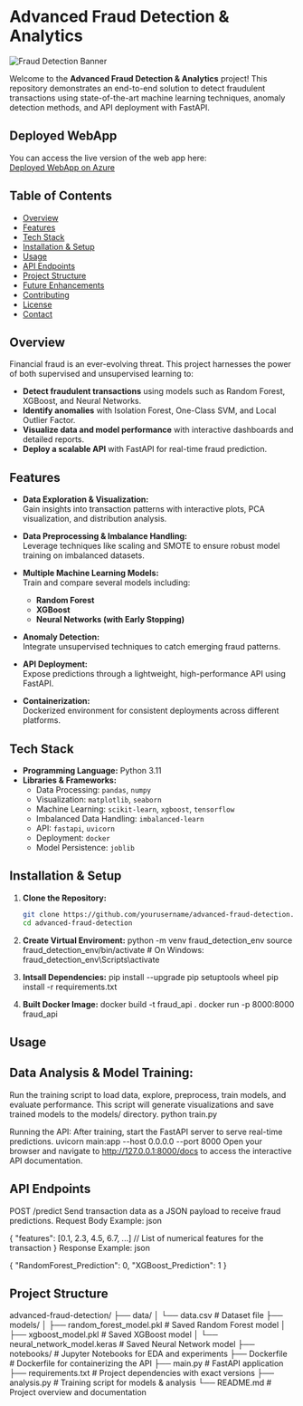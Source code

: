 # Advanced Fraud Detection & Analytics

![Fraud Detection Banner](https://via.placeholder.com/1200x300?text=Advanced+Fraud+Detection+%26+Analytics)

Welcome to the **Advanced Fraud Detection & Analytics** project! This repository demonstrates an end-to-end solution to detect fraudulent transactions using state-of-the-art machine learning techniques, anomaly detection methods, and API deployment with FastAPI.
## Deployed WebApp

You can access the live version of the web app here:  
[Deployed WebApp on Azure](https://fraud-api-app.azurewebsites.net/)

## Table of Contents

- [Overview](#overview)
- [Features](#features)
- [Tech Stack](#tech-stack)
- [Installation & Setup](#installation--setup)
- [Usage](#usage)
- [API Endpoints](#api-endpoints)
- [Project Structure](#project-structure)
- [Future Enhancements](#future-enhancements)
- [Contributing](#contributing)
- [License](#license)
- [Contact](#contact)

## Overview

Financial fraud is an ever-evolving threat. This project harnesses the power of both supervised and unsupervised learning to:
- **Detect fraudulent transactions** using models such as Random Forest, XGBoost, and Neural Networks.
- **Identify anomalies** with Isolation Forest, One-Class SVM, and Local Outlier Factor.
- **Visualize data and model performance** with interactive dashboards and detailed reports.
- **Deploy a scalable API** with FastAPI for real-time fraud prediction.

## Features

- **Data Exploration & Visualization:**  
  Gain insights into transaction patterns with interactive plots, PCA visualization, and distribution analysis.
  
- **Data Preprocessing & Imbalance Handling:**  
  Leverage techniques like scaling and SMOTE to ensure robust model training on imbalanced datasets.
  
- **Multiple Machine Learning Models:**  
  Train and compare several models including:
  - **Random Forest**
  - **XGBoost**
  - **Neural Networks (with Early Stopping)**
  
- **Anomaly Detection:**  
  Integrate unsupervised techniques to catch emerging fraud patterns.
  
- **API Deployment:**  
  Expose predictions through a lightweight, high-performance API using FastAPI.
  
- **Containerization:**  
  Dockerized environment for consistent deployments across different platforms.

## Tech Stack

- **Programming Language:** Python 3.11
- **Libraries & Frameworks:**  
  - Data Processing: `pandas`, `numpy`
  - Visualization: `matplotlib`, `seaborn`
  - Machine Learning: `scikit-learn`, `xgboost`, `tensorflow`
  - Imbalanced Data Handling: `imbalanced-learn`
  - API: `fastapi`, `uvicorn`
  - Deployment: `docker`
  - Model Persistence: `joblib`
  
## Installation & Setup

1. **Clone the Repository:**

   ```bash
   git clone https://github.com/yourusername/advanced-fraud-detection.git
   cd advanced-fraud-detection
2. **Create Virtual Enviroment:**
    python -m venv fraud_detection_env
    source fraud_detection_env/bin/activate  # On Windows: fraud_detection_env\Scripts\activate
3. **Intsall Dependencies:**
    pip install --upgrade pip setuptools wheel
    pip install -r requirements.txt
4. **Built Docker Image:**
    docker build -t fraud_api .
    docker run -p 8000:8000 fraud_api
## Usage
## Data Analysis & Model Training:
Run the training script to load data, explore, preprocess, train models, and evaluate performance. This script will generate visualizations and save trained models to the models/ directory.
  python train.py

Running the API:
After training, start the FastAPI server to serve real-time predictions.
  uvicorn main:app --host 0.0.0.0 --port 8000
Open your browser and navigate to http://127.0.0.1:8000/docs to access the interactive API documentation.

## API Endpoints
POST /predict
Send transaction data as a JSON payload to receive fraud predictions.
Request Body Example:
json

{
  "features": [0.1, 2.3, 4.5, 6.7, ...]  // List of numerical features for the transaction
}
Response Example:
json

{
  "RandomForest_Prediction": 0,
  "XGBoost_Prediction": 1
}

## Project Structure
advanced-fraud-detection/
├── data/
│   └── data.csv                 # Dataset file
├── models/
│   ├── random_forest_model.pkl  # Saved Random Forest model
│   ├── xgboost_model.pkl        # Saved XGBoost model
│   └── neural_network_model.keras  # Saved Neural Network model
├── notebooks/                   # Jupyter Notebooks for EDA and experiments
├── Dockerfile                   # Dockerfile for containerizing the API
├── main.py                      # FastAPI application
├── requirements.txt             # Project dependencies with exact versions
├── analysis.py                     # Training script for models & analysis
└── README.md                    # Project overview and documentation
